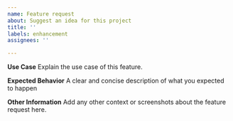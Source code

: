 ```yaml
---
name: Feature request
about: Suggest an idea for this project
title: ''
labels: enhancement
assignees: ''

---
```


**Use Case**
Explain the use case of this feature.

**Expected Behavior**
A clear and concise description of what you expected to happen

**Other Information**
Add any other context or screenshots about the feature request here.
